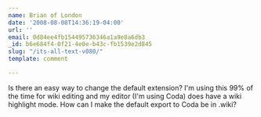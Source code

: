 ```yaml
---
name: Brian of London
date: '2008-08-08T14:36:19-04:00'
url: ''
email: 0d84ee4fb154495736346a1a9e8a6db3
_id: b6e684f4-0f21-4e0e-b43c-fb1539e2d845
slug: "/its-all-text-v080/"
template: comment

---
```


Is there an easy way to change the default extension? I'm using this 99% of the time for wiki editing and my editor (I'm using Coda) does have a wiki highlight mode. How can I make the default export to Coda be in .wiki?
